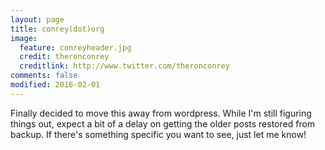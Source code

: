 ```yaml
---
layout: page
title: conrey(dot)org
image:
  feature: conreyheader.jpg
  credit: theronconrey 
  creditlink: http://www.twitter.com/theronconrey
comments: false
modified: 2016-02-01
---
```


Finally decided to move this away from wordpress.  While I'm still figuring things out, expect a bit of a delay on getting the older posts restored from backup.  If there's something specific you want to see, just let me know! 
